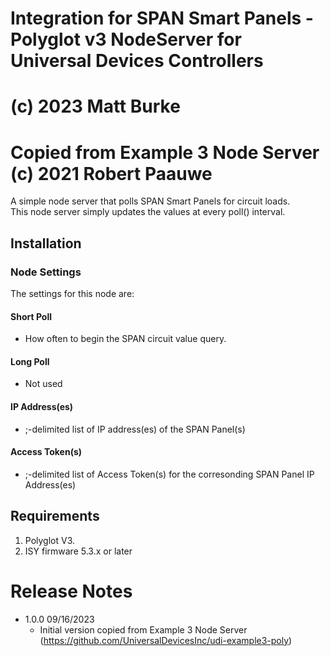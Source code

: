 # Integration for SPAN Smart Panels - Polyglot v3 NodeServer for Universal Devices Controllers
#             (c) 2023 Matt Burke
# Copied from Example 3 Node Server (c) 2021 Robert Paauwe

A simple node server that polls SPAN Smart Panels for circuit loads.  
This node server simply updates the values at every poll() interval.

## Installation


### Node Settings
The settings for this node are:

#### Short Poll
   * How often to begin the SPAN circuit value query.
#### Long Poll
   * Not used

#### IP Address(es)
   * ;-delimited list of IP address(es) of the SPAN Panel(s)

#### Access Token(s)
   * ;-delimited list of Access Token(s) for the corresonding SPAN Panel IP Address(es) 


## Requirements

1. Polyglot V3.
2. ISY firmware 5.3.x or later

# Release Notes

- 1.0.0 09/16/2023
   - Initial version copied from Example 3 Node Server (https://github.com/UniversalDevicesInc/udi-example3-poly)
